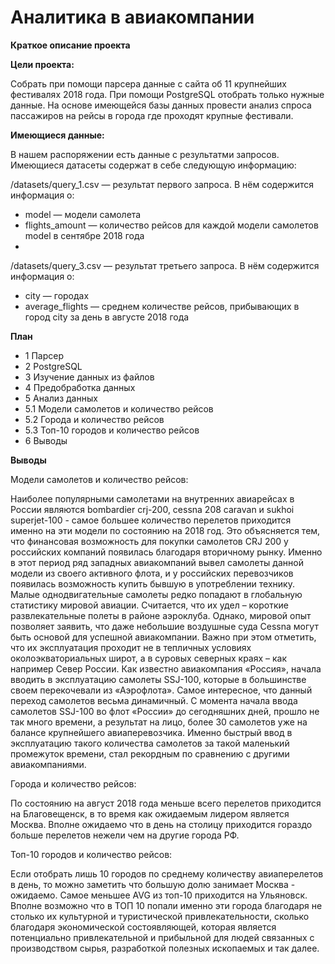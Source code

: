 # Аналитика в авиакомпании
**Краткое описание проекта**

**Цели проекта:**

Собрать при помощи парсера данные с сайта об 11 крупнейших фестивалях 2018 года.
При помощи PostgreSQL отобрать только нужные данные.
На основе имеющейся базы данных провести анализ спроса пассажиров на рейсы в города где проходят крупные фестивали.

**Имеющиеся данные:**

В нашем распоряжении есть данные с результатми запросов. Имеющиеся датасеты содержат в себе следующую информацию:

/datasets/query_1.csv — результат первого запроса. В нём содержится информация о:

- model — модели самолета
- flights_amount — количество рейсов для каждой модели самолетов model в сентябре 2018 года
- 
/datasets/query_3.csv — результат третьего запроса. В нём содержится информация о:

- city — городах
- average_flights — среднем количестве рейсов, прибывающих в город city за день в августе 2018 года

**План**
- 1  Парсер
- 2  PostgreSQL
- 3  Изучение данных из файлов
- 4  Предобработка данных
- 5  Анализ данных
- 5.1  Модели самолетов и количество рейсов
- 5.2  Города и количество рейсов
- 5.3  Топ-10 городов и количество рейсов
- 6  Выводы

**Выводы**

Модели самолетов и количество рейсов:

Наиболее популярными самолетами на внутренних авиарейсах в России являются bombardier crj-200, cessna 208 caravan и sukhoi superjet-100 - самое большее количество перелетов приходится именно на эти модели по состоянию на 2018 год. Это объясняется тем, что финансовая возможность для покупки самолетов CRJ 200 у российских компаний появилась благодаря вторичному рынку. Именно в этот период ряд западных авиакомпаний вывел самолеты данной модели из своего активного флота, и у российских перевозчиков появилась возможность купить бывшую в употреблении технику.
Малые однодвигательные самолеты редко попадают в глобальную статистику мировой авиации. Считается, что их удел – короткие развлекательные полеты в районе аэроклуба. Однако, мировой опыт позволяет заявить, что даже небольшие воздушные суда Cessna могут быть основой для успешной авиакомпании. Важно при этом отметить, что их эксплуатация проходит не в тепличных условиях околоэкваториальных широт, а в суровых северных краях – как например Север России.
Как известно авиакомпания «Россия», начала вводить в эксплуатацию самолеты SSJ-100, которые в большинстве своем перекочевали из «Аэрофлота». Самое интересное, что данный переход самолетов весьма динамичный. С момента начала ввода самолетов SSJ-100 во флот «России» до сегодняшних дней, прошло не так много времени, а результат на лицо, более 30 самолетов уже на балансе крупнейшего авиаперевозчика. Именно быстрый ввод в эксплуатацию такого количества самолетов за такой маленький промежуток времени, стал рекордным по сравнению с другими авиакомпаниями.

Города и количество рейсов:

По состоянию на август 2018 года меньше всего перелетов приходится на Благовещенск, в то время как ожидаемым лидером является Москва. Вполне ожидаемо что в день на столицу приходится гораздо больше перелетов нежели чем на другие города РФ.

Топ-10 городов и количество рейсов:

Если отобрать лишь 10 городов по среднему количеству авиаперелетов в день, то можно заметить что большую долю занимает Москва - ожидаемо. Самое меньшее AVG из топ-10 приходится на Ульяновск. Вполне возможно что в ТОП 10 попали именно эти города благодаря не столько их культурной и туристической привлекательности, сколько благодаря экономической состоявляющей, которая является потенциально привлекательной и прибыльной для людей связанных с производством сырья, разработкой полезных ископаемых и так далее.

